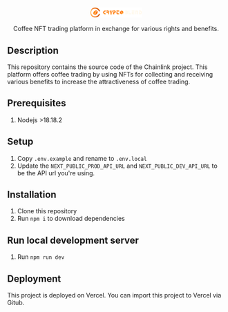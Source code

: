 <p align="center">
  <a href="https://crypto-coff.vercel.app/" target="_blank"><img src="./public/image/Logo.png" width="120" alt="CryptoBlend" /></a>
</p>

<p align="center">
Coffee NFT trading platform in exchange for various rights and benefits.</p><p align="center">

## Description

This repository contains the source code of the Chainlink project. This platform offers coffee trading by using NFTs for collecting and receiving various benefits to increase the attractiveness of coffee trading.

## Prerequisites

1. Nodejs >18.18.2

## Setup

1. Copy `.env.example` and rename to `.env.local`
2. Update the `NEXT_PUBLIC_PROD_API_URL` and `NEXT_PUBLIC_DEV_API_URL` to be the API url you're using.


## Installation

1. Clone this repository
2. Run `npm i` to download dependencies

## Run local development server

1. Run `npm run dev`

## Deployment

This project is deployed on Vercel. You can import this project to Vercel via Gitub.
